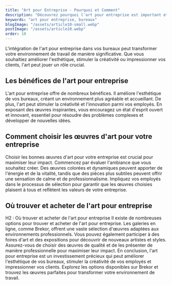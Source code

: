 ```yaml
---
title: "Art pour Entreprise - Pourquoi et Comment"
description: "Découvrez pourquoi l'art pour entreprise est important et comment l'intégrer efficacement dans vos bureaux."
keywords: "art pour entreprise, bureaux"
blogImage: "/assets/article10-small.webp"
postImage: "/assets/article10.webp"
order: 10
---
```


L'intégration de l'art pour entreprise dans vos bureaux peut transformer votre environnement de travail de manière significative. Que vous souhaitiez améliorer l'esthétique, stimuler la créativité ou impressionner vos clients, l'art peut jouer un rôle crucial.

## Les bénéfices de l'art pour entreprise

L'art pour entreprise offre de nombreux bénéfices. Il améliore l'esthétique de vos bureaux, créant un environnement plus agréable et accueillant. De plus, l'art peut stimuler la créativité et l'innovation parmi vos employés. En exposant des œuvres inspirantes, vous encouragez un état d'esprit ouvert et innovant, essentiel pour résoudre des problèmes complexes et développer de nouvelles idées.


## Comment choisir les œuvres d'art pour votre entreprise

Choisir les bonnes œuvres d'art pour votre entreprise est crucial pour maximiser leur impact. Commencez par évaluer l'ambiance que vous souhaitez créer. Des œuvres colorées et dynamiques peuvent apporter de l'énergie et de la vitalité, tandis que des pièces plus subtiles peuvent offrir une sensation de calme et de professionnalisme. Impliquez vos employés dans le processus de sélection pour garantir que les œuvres choisies plaisent à tous et reflètent les valeurs de votre entreprise.


## Où trouver et acheter de l'art pour entreprise

H2 : Où trouver et acheter de l'art pour entreprise
Il existe de nombreuses options pour trouver et acheter de l'art pour entreprise. Les galeries en ligne, comme Brekor, offrent une vaste sélection d'œuvres adaptées aux environnements professionnels. Vous pouvez également participer à des foires d'art et des expositions pour découvrir de nouveaux artistes et styles. Assurez-vous de choisir des œuvres de qualité et de les présenter de manière professionnelle pour maximiser leur impact.
En conclusion, l'art pour entreprise est un investissement précieux qui peut améliorer l'esthétique de vos bureaux, stimuler la créativité de vos employés et impressionner vos clients. Explorez les options disponibles sur Brekor et trouvez les œuvres parfaites pour transformer votre environnement de travail.
